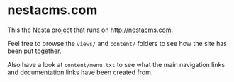 # nestacms.com

This the [Nesta][] project that runs on <http://nestacms.com>.

Feel free to browse the `views/` and `content/` folders to see how the
site has been put together.

Also have a look at `content/menu.txt` to see what the main navigation
links and documentation links have been created from.

[Nesta]: http://nestacms.com
